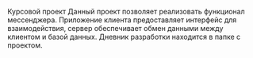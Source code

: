 Курсовой проект
Данный проект позволяет реализовать функционал мессенджера. Приложение клиента предоставляет интерфейс для взаимодействия, сервер обеспечивает обмен данными между клиентом и базой данных. Дневник разработки находится в папке с проектом.
